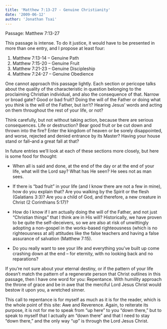 ```yaml
---
title: 'Matthew 7:13-27 - Genuine Christianity'
date: '2009-06-12'
author: 'Jonathan Tsai'
---
```

Passage: Matthew 7:13-27

This passage is intense. To do it justice, it would have to be presented in more than one entry, and I propose at least four:

1. Matthew 7:13-14 – Genuine Path
2. Matthew 7:15-20 – Genuine Fruit
3. Matthew 7:21-23 – Genuine Discipleship
4. Matthew 7:24-27 – Genuine Obedience

One cannot approach this passage lightly. Each section or pericope talks about the quality of the characteristic in question belonging to the proclaiming Christian individual, and also the consequence of that. Narrow or broad gate? Good or bad fruit? Doing the will of the Father or doing what you _think_ is the will of the Father, but isn’t? Hearing Jesus’ words and acting on them throughout the rest of your life, or not?

Think carefully, but not without taking action, because there are serious consequences. Life or destruction? Bear good fruit or be cut down and thrown into the fire? Enter the kingdom of heaven or be sorely disappointed, and worse, rejected and denied entrance by its Master? Having your house stand or fall–and a great fall at that?

In future entries we’ll look at each of these sections more closely, but here is some food for thought:

- When all is said and done, at the end of the day or at the end of your life, what will the Lord say? What has He seen? He sees not as man sees.

- If there is “bad fruit” in your life (and I know there are not a few in mine), how do you explain that? Are you walking by the Spirit or the flesh (Galatians 3:3)? Are you a child of God, and therefore, a new creature in Christ (2 Corinthians 5:17)?

- How do I know if I am actually doing the will of the Father, and not just “Christian things” that I think are in His will? Historically, we have proven to be quite the self-deceivers, so we are also at risk of unwittingly adopting a non-gospel in the works-based righteousness (which is no righteousness at all) attitudes like the false teachers and having a false assurance of salvation (Matthew 7:15).

- Do you really want to see your life and everything you’ve built up come crashing down at the end – for eternity, with no looking back and no reparations?

If you’re not sure about your eternal destiny, or if the pattern of your life doesn’t match the pattern of a regenerate person that Christ outlines in this passage, then I have one word for you: Repentance. With humility approach the throne of grace and be in awe that the merciful Lord Jesus Christ would bestow it upon you, a wretched sinner.

This call to repentance is for myself as much as it is for the reader, which is the whole point of this site: Awe and Reverence. Again, to reiterate its purpose, it is not for me to speak from “up here” to you “down there,” but to speak to myself that I actually am “down there” and that I need to stay “down there,” and the only way “up” is through the Lord Jesus Christ.
